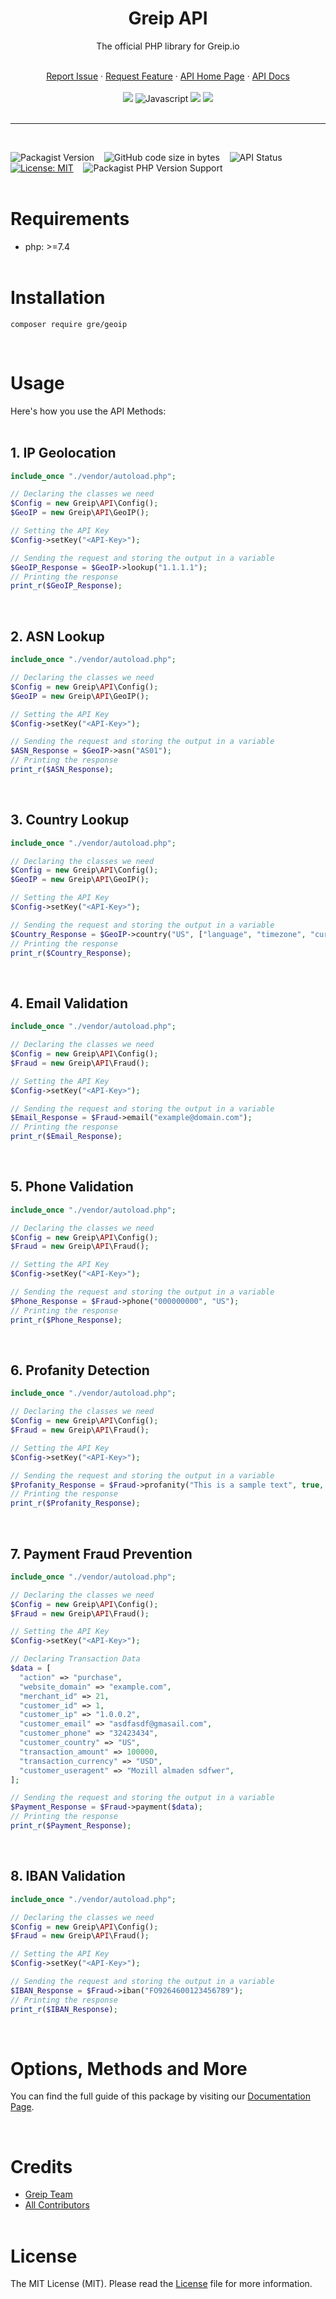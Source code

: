 <div align="center">
    <h1>Greip API</h1>
    <p>The official PHP library for Greip.io</p>
    <br />
    <a href="https://github.com/Greipio/Greip-PHP/issues/new">Report Issue</a> · 
    <a href="https://github.com/Greipio/Greip-PHP/discussions">Request Feature</a> · 
    <a href="https://greip.io/" target="_BLANK">API Home Page</a> · 
    <a href="https://docs.greip.io/" target="_BLANK">API Docs</a>
    <br />
    <br />
    <a href="https://packagist.org/packages/gre/geoip" title="Packagist" href="_BLANK"><img src="https://img.shields.io/badge/packagist-CB3837?style=for-the-badge&logo=packagist&logoColor=white&color=f28d1a"></a>
    <img src="https://img.shields.io/badge/php-CB3837?style=for-the-badge&logo=php&logoColor=white&color=4F5B93" title="Javascript">
    <a href="https://github.com/Greipio/Greip-PHP" title="Github Repo" href="_BLANK"><img src="https://img.shields.io/badge/GitHub-CB3837?style=for-the-badge&logo=github&logoColor=white&color=black"></a>
    <a href="https://www.patreon.com/gredev" title="Patreon Profile - GRE Development Ltd." href="_BLANK"><img src="https://img.shields.io/badge/Patreon-ff424e?style=for-the-badge&logo=patreon&logoColor=white"></a>
</div>
<br />

---

<br />

![Packagist Version](https://img.shields.io/packagist/v/gre/geoip?color=brightgreen&label=Stable&logo=packagist&logoColor=white)
&nbsp;&nbsp;
![GitHub code size in bytes](https://img.shields.io/github/languages/code-size/Greipio/Greip-PHP?color=brightgreen&label=Size&logo=packagist&logoColor=white)
&nbsp;&nbsp;
![API Status](https://img.shields.io/website?down_color=orange&down_message=down&label=API%20status&up_color=brightgreen&up_message=up&url=https%3A%2F%2Fgregeoip.com)
&nbsp;&nbsp;
[![License: MIT](https://img.shields.io/badge/License-MIT-blue.svg)](https://opensource.org/licenses/MIT)
&nbsp;&nbsp;
![Packagist PHP Version Support](https://img.shields.io/packagist/php-v/gre/geoip?color=blue)
<br /><br />

# Requirements

- php: >=7.4
  <br /><br />

# Installation

```
composer require gre/geoip
```

<br />

# Usage

Here's how you use the API Methods:
<br /><br />

## 1. IP Geolocation

```php
include_once "./vendor/autoload.php";

// Declaring the classes we need
$Config = new Greip\API\Config();
$GeoIP = new Greip\API\GeoIP();

// Setting the API Key
$Config->setKey("<API-Key>");

// Sending the request and storing the output in a variable
$GeoIP_Response = $GeoIP->lookup("1.1.1.1");
// Printing the response
print_r($GeoIP_Response);
```

<br />

## 2. ASN Lookup

```php
include_once "./vendor/autoload.php";

// Declaring the classes we need
$Config = new Greip\API\Config();
$GeoIP = new Greip\API\GeoIP();

// Setting the API Key
$Config->setKey("<API-Key>");

// Sending the request and storing the output in a variable
$ASN_Response = $GeoIP->asn("AS01");
// Printing the response
print_r($ASN_Response);
```

<br />

## 3. Country Lookup

```php
include_once "./vendor/autoload.php";

// Declaring the classes we need
$Config = new Greip\API\Config();
$GeoIP = new Greip\API\GeoIP();

// Setting the API Key
$Config->setKey("<API-Key>");

// Sending the request and storing the output in a variable
$Country_Response = $GeoIP->country("US", ["language", "timezone", "currency"]);
// Printing the response
print_r($Country_Response);
```

<br />

## 4. Email Validation

```php
include_once "./vendor/autoload.php";

// Declaring the classes we need
$Config = new Greip\API\Config();
$Fraud = new Greip\API\Fraud();

// Setting the API Key
$Config->setKey("<API-Key>");

// Sending the request and storing the output in a variable
$Email_Response = $Fraud->email("example@domain.com");
// Printing the response
print_r($Email_Response);
```

<br />

## 5. Phone Validation

```php
include_once "./vendor/autoload.php";

// Declaring the classes we need
$Config = new Greip\API\Config();
$Fraud = new Greip\API\Fraud();

// Setting the API Key
$Config->setKey("<API-Key>");

// Sending the request and storing the output in a variable
$Phone_Response = $Fraud->phone("000000000", "US");
// Printing the response
print_r($Phone_Response);
```

<br />

## 6. Profanity Detection

```php
include_once "./vendor/autoload.php";

// Declaring the classes we need
$Config = new Greip\API\Config();
$Fraud = new Greip\API\Fraud();

// Setting the API Key
$Config->setKey("<API-Key>");

// Sending the request and storing the output in a variable
$Profanity_Response = $Fraud->profanity("This is a sample text", true, false);
// Printing the response
print_r($Profanity_Response);
```

<br />

## 7. Payment Fraud Prevention

```php
include_once "./vendor/autoload.php";

// Declaring the classes we need
$Config = new Greip\API\Config();
$Fraud = new Greip\API\Fraud();

// Setting the API Key
$Config->setKey("<API-Key>");

// Declaring Transaction Data
$data = [
  "action" => "purchase",
  "website_domain" => "example.com",
  "merchant_id" => 21,
  "customer_id" => 1,
  "customer_ip" => "1.0.0.2",
  "customer_email" => "asdfasdf@gmasail.com",
  "customer_phone" => "32423434",
  "customer_country" => "US",
  "transaction_amount" => 100000,
  "transaction_currency" => "USD",
  "customer_useragent" => "Mozill almaden sdfwer",
];

// Sending the request and storing the output in a variable
$Payment_Response = $Fraud->payment($data);
// Printing the response
print_r($Payment_Response);
```

<br />

## 8. IBAN Validation

```php
include_once "./vendor/autoload.php";

// Declaring the classes we need
$Config = new Greip\API\Config();
$Fraud = new Greip\API\Fraud();

// Setting the API Key
$Config->setKey("<API-Key>");

// Sending the request and storing the output in a variable
$IBAN_Response = $Fraud->iban("FO9264600123456789");
// Printing the response
print_r($IBAN_Response);
```

<br />

# Options, Methods and More

You can find the full guide of this package by visiting our [Documentation Page](https://docs.greip.io/).

<br />

# Credits

- [Greip Team](https://greip.io/)
- [All Contributors](https://github.com/Greipio/Greip-PHP/graphs/contributors)
  <br /><br />

# License

The MIT License (MIT). Please read the [License](https://github.com/Greipio/Greip-PHP/blob/master/LICENSE) file for more information.
